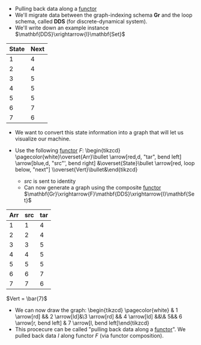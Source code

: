 - Pulling back data along a [functor](/docs/math/defs/functor.qmd)
- We'll migrate data between the graph-indexing schema **Gr** and the loop schema, called **DDS** (for discrete-dynamical system).
- We'll write down an example instance $\mathbf{DDS}\xrightarrow{I}\mathbf{Set}$


| State | Next |
|----|----|
| 1     | 4    |
| 2     | 4    |
| 3     | 5    |
| 4     | 5    |
| 5     | 5    |
| 6     | 7    |
| 7     | 6    |


-  We want to convert this state information into a graph that will let us visualize our machine.
- Use the following [functor](/docs/math/defs/functor.qmd) $F$: \begin{tikzcd} \pagecolor{white}\overset{Arr}\bullet \arrow[red,d, "tar", bend left] \arrow[blue,d, "src"', bend right] &\overset{State}\bullet \arrow[red, loop below, "next"] \\\overset{Vert}\bullet&\end{tikzcd}

    - *src* is sent to identity
    - Can now generate a graph using the composite [functor](/docs/math/defs/functor.qmd) $\mathbf{Gr}\xrightarrow{F}\mathbf{DDS}\xrightarrow{I}\mathbf{Set}$


| Arr | src | tar|
|---|---|---|
| 1   | 1   | 4  |
| 2   | 2   | 4  |
| 3   | 3   | 5  |
| 4   | 4   | 5  |
| 5   | 5   | 5  |
| 6   | 6   | 7  |
| 7   | 7   | 6  |

  $Vert = \bar{7}$


-  We can now draw the graph: \begin{tikzcd} \pagecolor{white} & 1 \arrow[rd] && 2 \arrow[ld]&\\3 \arrow[rd] && 4 \arrow[ld] &&\\& 5&& 6 \arrow[r, bend left] & 7 \arrow[l, bend left]\end{tikzcd}
- This procecure can be called "pulling back data along a [functor](/docs/math/defs/functor.qmd)". We pulled back data $I$ along functor $F$ (via functor composition).
